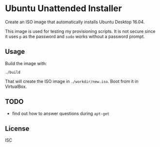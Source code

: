 # Ubuntu Unattended Installer

Create an ISO image that automatically installs Ubuntu Desktop 16.04.

This image is used for testing my provisioning scripts. It is not secure since
it uses `p` as the password and `sudo` works without a password prompt.

## Usage

Build the image with:

    ./build

That will create the ISO image in `./workdir/new.iso`. Boot from it in
VirtualBox.

## TODO

- find out how to answer questions during `apt-get`

## License

ISC
